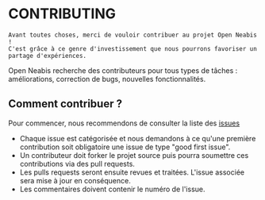 # CONTRIBUTING

```
Avant toutes choses, merci de vouloir contribuer au projet Open Neabis !   
C'est grâce à ce genre d'investissement que nous pourrons favoriser un partage d'expériences.
```

Open Neabis recherche des contributeurs pour tous types de tâches : améliorations, correction de bugs, nouvelles fonctionnalités.

## Comment contribuer ?


Pour commencer, nous recommendons de consulter la liste des [issues](https://github.com/SLneabis/hellow-word/issues)   

- Chaque issue est catégorisée et nous demandons à ce qu'une première contribution soit obligatoire une issue de type "good first issue".  
- Un contributeur doit forker le projet source puis pourra soumettre ces contributions via des pull requests.  
- Les pulls requests seront ensuite revues et traitées. L'issue associée sera mise à jour en conséquence.  
- Les commentaires doivent contenir le numéro de l'issue.
